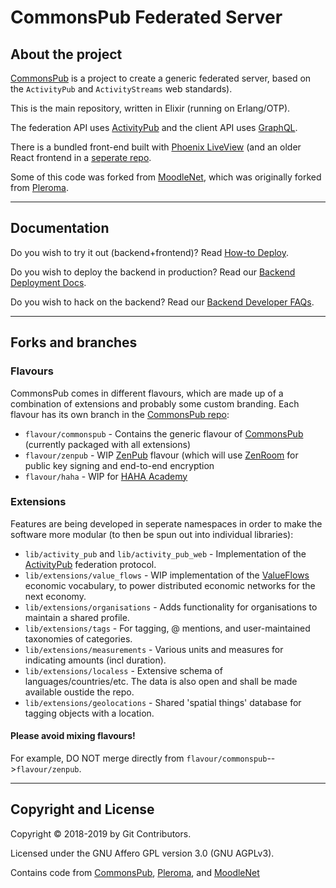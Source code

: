 # CommonsPub Federated Server 

## About the project
[CommonsPub](http://commonspub.org) is a project to create a generic federated server, based on the `ActivityPub` and `ActivityStreams` web standards). 

This is the main repository, written in Elixir (running on Erlang/OTP). 

The federation API uses [ActivityPub](http://activitypub.rocks/) and the client API uses [GraphQL](https://graphql.org/). 

There is a bundled front-end built with [Phoenix LiveView](https://www.phoenixframework.org/) (and an older React frontend in a [seperate repo](https://gitlab.com/CommonsPub/Client).

Some of this code was forked from [MoodleNet](http://moodle.net/), which was originally forked from [Pleroma](https://git.pleroma.social/pleroma/pleroma).

---

## Documentation 

Do you wish to try it out (backend+frontend)? Read [How-to Deploy](https://gitlab.com/CommonsPub/Client/-/blob/flavour/commonspub/README.md#deploying).

Do you wish to deploy the backend in production? Read our [Backend Deployment Docs](https://gitlab.com/CommonsPub/Server/blob/flavour/commonspub/DEPLOY.md).

Do you wish to hack on the backend? Read our [Backend Developer FAQs](https://gitlab.com/CommonsPub/Server/blob/flavour/commonspub/HACKING.md).

---

## Forks and branches

### Flavours 

CommonsPub comes in different flavours, which are made up of a combination of extensions and probably some custom branding. Each flavour has its own branch in the [CommonsPub repo](https://gitlab.com/CommonsPub/Server):

- `flavour/commonspub` - Contains the generic flavour of [CommonsPub](http://commonspub.org) (currently packaged with all extensions)
- `flavour/zenpub` - WIP [ZenPub](https://github.com/dyne/zenpub/) flavour (which will use [ZenRoom](https://zenroom.org/) for public key signing and end-to-end encryption
- `flavour/haha` - WIP for [HAHA Academy](https://haha.academy/)

### Extensions

Features are being developed in seperate namespaces in order to make the software more modular (to then be spun out into individual libraries):

- `lib/activity_pub` and `lib/activity_pub_web` - Implementation of the [ActivityPub](http://activitypub.rocks/) federation protocol.
- `lib/extensions/value_flows` - WIP implementation of the [ValueFlows](https://valueflo.ws/) economic vocabulary, to power distributed economic networks for the next economy.
- `lib/extensions/organisations` - Adds functionality for organisations to maintain a shared profile.
- `lib/extensions/tags` - For tagging, @ mentions, and user-maintained taxonomies of categories. 
- `lib/extensions/measurements` - Various units and measures for indicating amounts (incl duration).
- `lib/extensions/localess` - Extensive schema of languages/countries/etc. The data is also open and shall be made available oustide the repo.
- `lib/extensions/geolocations` - Shared 'spatial things' database for tagging objects with a location.


#### Please **avoid mixing flavours!** 

For example, DO NOT merge directly from `flavour/commonspub`-->`flavour/zenpub`. 


---

## Copyright and License

Copyright © 2018-2019 by Git Contributors.

Licensed under the GNU Affero GPL version 3.0 (GNU AGPLv3).

Contains code from [CommonsPub](https://commonspub.org/), [Pleroma](https://pleroma.social/), and [MoodleNet](http://moodle.net/) 
